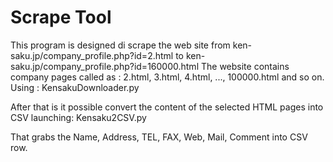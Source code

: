 # Scrape Tool

This program is designed di scrape the web site from  ken-saku.jp/company_profile.php?id=2.html 
to ken-saku.jp/company_profile.php?id=160000.html
The website contains company pages called as : 2.html, 3.html, 4.html, ..., 100000.html and so on.
Using : KensakuDownloader.py

After that is it possible convert the content of the selected HTML pages
into CSV
launching: Kensaku2CSV.py

That grabs the Name, Address, TEL, FAX, Web, Mail, Comment into CSV row.
